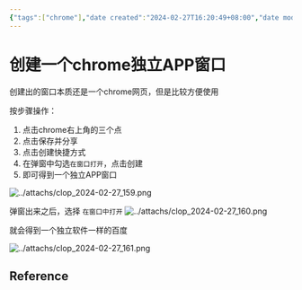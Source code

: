 ```yaml
---
{"tags":["chrome"],"date created":"2024-02-27T16:20:49+08:00","date modified":"2024-03-19T11:19:46+08:00","dg-publish":true,"view-date":"2024-03-19","view-count":2,"aliases":[],"permalink":"/101 Tools/创建一个chrome独立APP窗口/","dgPassFrontmatter":true,"noteIcon":"2","created":"2024-02-27T16:20:49+08:00","updated":"2024-03-19T11:19:46+08:00"}
---
```



# 创建一个chrome独立APP窗口

创建出的窗口本质还是一个chrome网页，但是比较方便使用

按步骤操作：
1. 点击chrome右上角的三个点
2. 点击保存并分享
3. 点击创建快捷方式
4. 在弹窗中勾选`在窗口打开`，点击创建
5. 即可得到一个独立APP窗口

![../attachs/clop_2024-02-27_159.png](/img/user/attachs/clop_2024-02-27_159.png)

弹窗出来之后，选择 `在窗口中打开`
![../attachs/clop_2024-02-27_160.png](/img/user/attachs/clop_2024-02-27_160.png)


就会得到一个独立软件一样的百度

![../attachs/clop_2024-02-27_161.png](/img/user/attachs/clop_2024-02-27_161.png)

## Reference
